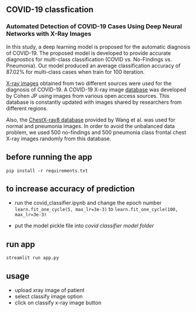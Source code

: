 ## COVID-19 classfication
### Automated Detection of COVID-19 Cases Using Deep Neural Networks with X-Ray Images

In this study, a deep learning model is proposed for the automatic diagnosis of COVID-19. The proposed model is developed to provide accurate diagnostics for multi-class classification (COVID vs. No-Findings vs. Pneumonia). Our model produced an average classification accuracy of 87.02% for multi-class cases when train for 100 iteration. 

[X-ray images](#) obtained from two different sources were used for the diagnosis of COVID-19. A COVID-19 X-ray image [database](https://github.com/ieee8023/COVID-chestxray-dataset/)  was developed by Cohen JP using images from various open access sources. This database is constantly updated with images shared by researchers from different regions. 

Also, the [ChestX-ray8 database](http://openaccess.thecvf.com/content_cvpr_2017/papers/Wang_ChestX-ray8_Hospital-Scale_Chest_CVPR_2017_paper.pdf) provided by Wang et al. was used for normal and pneumonia images. In order to avoid the unbalanced data problem, we used 500 no-findings and 500 pneumonia class frontal chest X-ray images randomly from this database. 

## before running the app
```shell
pip install -r requirements.txt
```

## to increase accuracy of prediction
- run the covid_classifier.ipynb and change the epoch number `learn.fit_one_cycle(5, max_lr=3e-3)` to `learn.fit_one_cycle(100, max_lr=3e-3)`

- put the model pickle file into *covid classifier model folder*


## run app
```shell
streamlit run app.py
```

## usage
- upload xray image of patient
- select classify image option
- click on classify x-ray image button

